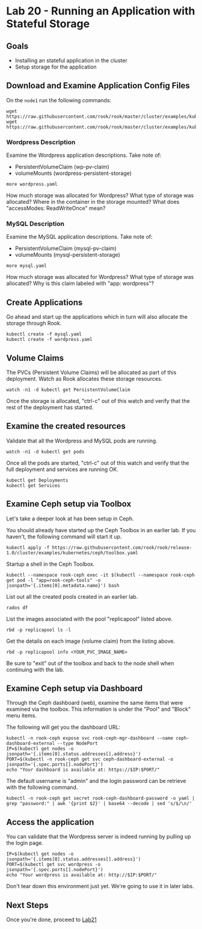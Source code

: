 # Lab 20 - Running an Application with Stateful Storage

## Goals

* Installing an stateful application in the cluster
* Setup storage for the application


## Download and Examine Application Config Files

On the `node1` run the following commands:

```
wget https://raw.githubusercontent.com/rook/rook/master/cluster/examples/kubernetes/wordpress.yaml
wget https://raw.githubusercontent.com/rook/rook/master/cluster/examples/kubernetes/mysql.yaml
```

### Wordpress Description

Examine the Wordpress application descriptions. Take note of:

* PersistentVolumeClaim (wp-pv-claim)
* volumeMounts (wordpress-persistent-storage)
```
more wordpress.yaml
```

How much storage was allocated for Wordpress?
What type of storage was allocated?
Where in the container in the storage mounted?
What does "accessModes: ReadWriteOnce" mean?

### MySQL Description

Examine the MySQL application descriptions. Take note of:

* PersistentVolumeClaim (mysql-pv-claim)
* volumeMounts (mysql-persistent-storage)

```
more mysql.yaml
```

How much storage was allocated for Wordpress?
What type of storage was allocated?
Why is this claim labeled with "app: wordpress"?


## Create Applications

Go ahead and start up the applications which in turn will also allocate the storage through Rook.
```
kubectl create -f mysql.yaml
kubectl create -f wordpress.yaml
```

## Volume Claims

The PVCs (Persistent Volume Claims) will be allocated as part of this deployment. Watch as Rook allocates these storage resources.

```
watch -n1 -d kubectl get PersistentVolumeClaim
```

Once the storage is allocated, "ctrl-c" out of this watch and verify that the rest of the deployment has started.

## Examine the created resources

Validate that all the Wordpress and MySQL pods are running.

```
watch -n1 -d kubectl get pods
```

Once all the pods are started, "ctrl-c" out of this watch and verify that the full deployment and services are running OK.

```
kubectl get Deployments
kubectl get Services
```

## Examine Ceph setup via Toolbox

Let's take a deeper look at has been setup in Ceph.


You should already have started up the Ceph Toolbox in an earlier lab. If you haven't, the following command will start it up.
```
kubectl apply -f https://raw.githubusercontent.com/rook/rook/release-1.0/cluster/examples/kubernetes/ceph/toolbox.yaml
```

Startup a shell in the Ceph Toolbox.
```
kubectl --namespace rook-ceph exec -it $(kubectl --namespace rook-ceph get pod -l "app=rook-ceph-tools" -o jsonpath='{.items[0].metadata.name}') bash
```

List out all the created pools created in an earlier lab.
```
rados df
```

List the images associated with the pool "replicapool" listed above.
```
rbd -p replicapool ls -l
```

Get the details on each image (volume claim) from the listing above.
```
rbd -p replicapool info <YOUR_PVC_IMAGE_NAME>
```

Be sure to "exit" out of the toolbox and back to the node shell when continuing with the lab.

## Examine Ceph setup via Dashboard

Through the Ceph dashboard (web), examine the same items that were examined via the toolbox. This information is under the "Pool" and "Block" menu items.

The following will get you the dashboard URL:
```
kubectl -n rook-ceph expose svc rook-ceph-mgr-dashboard --name ceph-dashboard-external --type NodePort
IP=$(kubectl get nodes -o jsonpath='{.items[0].status.addresses[].address}')
PORT=$(kubectl -n rook-ceph get svc ceph-dashboard-external -o jsonpath='{.spec.ports[].nodePort}')
echo "Your dashboard is available at: https://$IP:$PORT/"
```

The default username is "admin" and the login password can be retrieve with the following command.
```
kubectl -n rook-ceph get secret rook-ceph-dashboard-password -o yaml | grep "password:" | awk '{print $2}' | base64 --decode | sed 's/$/\n/'
```

## Access the application

You can validate that the Wordpress server is indeed running by pulling up the login page.

```
IP=$(kubectl get nodes -o jsonpath='{.items[0].status.addresses[].address}')
PORT=$(kubectl get svc wordpress -o jsonpath='{.spec.ports[].nodePort}')
echo "Your wordpress is available at: http://$IP:$PORT/"
```

Don't tear down this environment just yet. We're going to use it in later labs.

## Next Steps

Once you're done, proceed to [Lab21](Lab21.md)
